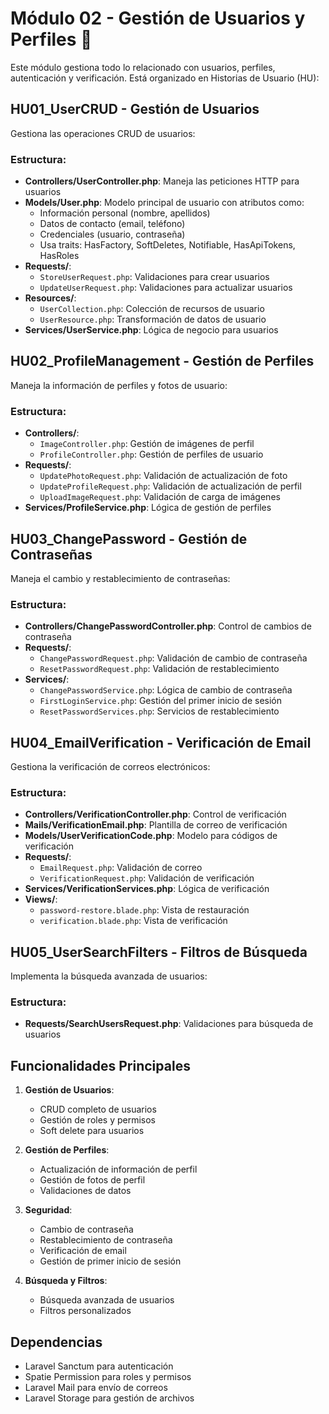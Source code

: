 # Módulo 02 - Gestión de Usuarios y Perfiles 👥

Este módulo gestiona todo lo relacionado con usuarios, perfiles, autenticación y verificación. Está organizado en Historias de Usuario (HU):

## HU01_UserCRUD - Gestión de Usuarios

Gestiona las operaciones CRUD de usuarios:

### Estructura:
- **Controllers/UserController.php**: Maneja las peticiones HTTP para usuarios
- **Models/User.php**: Modelo principal de usuario con atributos como:
  - Información personal (nombre, apellidos)
  - Datos de contacto (email, teléfono)
  - Credenciales (usuario, contraseña)
  - Usa traits: HasFactory, SoftDeletes, Notifiable, HasApiTokens, HasRoles
- **Requests/**:
  - `StoreUserRequest.php`: Validaciones para crear usuarios
  - `UpdateUserRequest.php`: Validaciones para actualizar usuarios
- **Resources/**:
  - `UserCollection.php`: Colección de recursos de usuario
  - `UserResource.php`: Transformación de datos de usuario
- **Services/UserService.php**: Lógica de negocio para usuarios

## HU02_ProfileManagement - Gestión de Perfiles

Maneja la información de perfiles y fotos de usuario:

### Estructura:
- **Controllers/**:
  - `ImageController.php`: Gestión de imágenes de perfil
  - `ProfileController.php`: Gestión de perfiles de usuario
- **Requests/**:
  - `UpdatePhotoRequest.php`: Validación de actualización de foto
  - `UpdateProfileRequest.php`: Validación de actualización de perfil
  - `UploadImageRequest.php`: Validación de carga de imágenes
- **Services/ProfileService.php**: Lógica de gestión de perfiles

## HU03_ChangePassword - Gestión de Contraseñas

Maneja el cambio y restablecimiento de contraseñas:

### Estructura:
- **Controllers/ChangePasswordController.php**: Control de cambios de contraseña
- **Requests/**:
  - `ChangePasswordRequest.php`: Validación de cambio de contraseña
  - `ResetPasswordRequest.php`: Validación de restablecimiento
- **Services/**:
  - `ChangePasswordService.php`: Lógica de cambio de contraseña
  - `FirstLoginService.php`: Gestión del primer inicio de sesión
  - `ResetPasswordServices.php`: Servicios de restablecimiento

## HU04_EmailVerification - Verificación de Email

Gestiona la verificación de correos electrónicos:

### Estructura:
- **Controllers/VerificationController.php**: Control de verificación
- **Mails/VerificationEmail.php**: Plantilla de correo de verificación
- **Models/UserVerificationCode.php**: Modelo para códigos de verificación
- **Requests/**:
  - `EmailRequest.php`: Validación de correo
  - `VerificationRequest.php`: Validación de verificación
- **Services/VerificationServices.php**: Lógica de verificación
- **Views/**:
  - `password-restore.blade.php`: Vista de restauración
  - `verification.blade.php`: Vista de verificación

## HU05_UserSearchFilters - Filtros de Búsqueda

Implementa la búsqueda avanzada de usuarios:

### Estructura:
- **Requests/SearchUsersRequest.php**: Validaciones para búsqueda de usuarios

## Funcionalidades Principales

1. **Gestión de Usuarios**:
   - CRUD completo de usuarios
   - Gestión de roles y permisos
   - Soft delete para usuarios

2. **Gestión de Perfiles**:
   - Actualización de información de perfil
   - Gestión de fotos de perfil
   - Validaciones de datos

3. **Seguridad**:
   - Cambio de contraseña
   - Restablecimiento de contraseña
   - Verificación de email
   - Gestión de primer inicio de sesión

4. **Búsqueda y Filtros**:
   - Búsqueda avanzada de usuarios
   - Filtros personalizados

## Dependencias

- Laravel Sanctum para autenticación
- Spatie Permission para roles y permisos
- Laravel Mail para envío de correos
- Laravel Storage para gestión de archivos
        